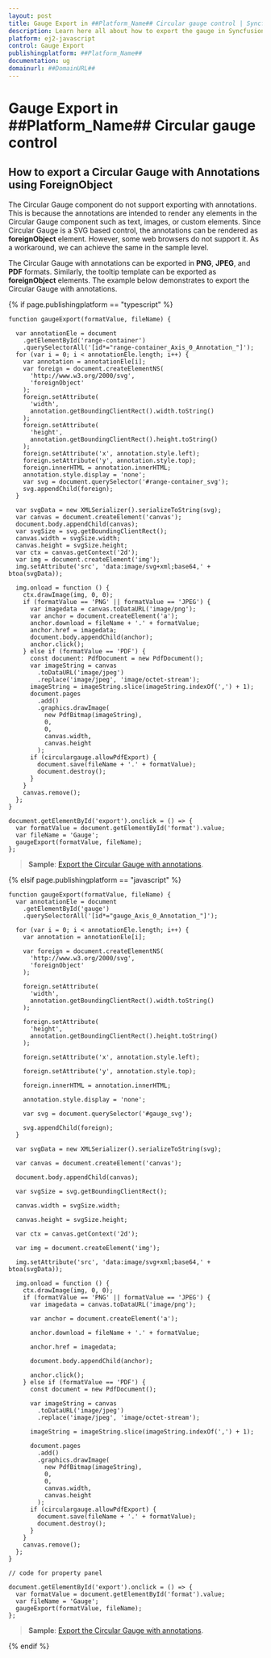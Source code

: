 ```yaml
---
layout: post
title: Gauge Export in ##Platform_Name## Circular gauge control | Syncfusion
description: Learn here all about how to export the gauge in Syncfusion ##Platform_Name## Circular gauge control of Syncfusion Essential JS 2 and more.
platform: ej2-javascript
control: Gauge Export 
publishingplatform: ##Platform_Name##
documentation: ug
domainurl: ##DomainURL##
---
```


# Gauge Export in ##Platform_Name## Circular gauge control

## How to export a Circular Gauge with Annotations using ForeignObject

The Circular Gauge component do not support exporting with annotations. This is because the annotations are intended to render any elements in the Circular Gauge component such as text, images, or custom elements. Since Circular Gauge is a SVG based control, the annotations can be rendered as **foreignObject** element. However, some web browsers do not support it.  As a workaround, we can achieve the same in the sample level.

The Circular Gauge with annotations can be exported in **PNG**, **JPEG**, and **PDF** formats. Similarly, the tooltip template can be exported as **foreignObject** elements. The example below demonstrates to export the Circular Gauge with annotations.

{% if page.publishingplatform == "typescript" %}

```
function gaugeExport(formatValue, fileName) {
  
  var annotationEle = document
    .getElementById('range-container')
    .querySelectorAll('[id*="range-container_Axis_0_Annotation_"]');
  for (var i = 0; i < annotationEle.length; i++) {
    var annotation = annotationEle[i];
    var foreign = document.createElementNS(
      'http://www.w3.org/2000/svg',
      'foreignObject'
    );
    foreign.setAttribute(
      'width',
      annotation.getBoundingClientRect().width.toString()
    );
    foreign.setAttribute(
      'height',
      annotation.getBoundingClientRect().height.toString()
    );
    foreign.setAttribute('x', annotation.style.left);
    foreign.setAttribute('y', annotation.style.top);
    foreign.innerHTML = annotation.innerHTML;
    annotation.style.display = 'none';
    var svg = document.querySelector('#range-container_svg');
    svg.appendChild(foreign);
  }

  var svgData = new XMLSerializer().serializeToString(svg);
  var canvas = document.createElement('canvas');
  document.body.appendChild(canvas);
  var svgSize = svg.getBoundingClientRect();
  canvas.width = svgSize.width;
  canvas.height = svgSize.height;
  var ctx = canvas.getContext('2d');
  var img = document.createElement('img');
  img.setAttribute('src', 'data:image/svg+xml;base64,' + btoa(svgData));

  img.onload = function () {
    ctx.drawImage(img, 0, 0);
    if (formatValue == 'PNG' || formatValue == 'JPEG') {
      var imagedata = canvas.toDataURL('image/png');
      var anchor = document.createElement('a');
      anchor.download = fileName + '.' + formatValue;
      anchor.href = imagedata;
      document.body.appendChild(anchor);
      anchor.click();
    } else if (formatValue == 'PDF') {
      const document: PdfDocument = new PdfDocument();
      var imageString = canvas
        .toDataURL('image/jpeg')
        .replace('image/jpeg', 'image/octet-stream');
      imageString = imageString.slice(imageString.indexOf(',') + 1);
      document.pages
        .add()
        .graphics.drawImage(
          new PdfBitmap(imageString),
          0,
          0,
          canvas.width,
          canvas.height
        );
      if (circulargauge.allowPdfExport) {
        document.save(fileName + '.' + formatValue);
        document.destroy();
      }
    }
    canvas.remove();
  };
}

document.getElementById('export').onclick = () => {
  var formatValue = document.getElementById('format').value;
  var fileName = 'Gauge';
  gaugeExport(formatValue, fileName);
};

```
> **Sample**: [Export the Circular Gauge with annotations](https://stackblitz.com/edit/bm1bqp-hfljtw?file=index.ts).

{% elsif page.publishingplatform == "javascript" %}

```
function gaugeExport(formatValue, fileName) {
  var annotationEle = document
    .getElementById('gauge')
    .querySelectorAll('[id*="gauge_Axis_0_Annotation_"]');

  for (var i = 0; i < annotationEle.length; i++) {
    var annotation = annotationEle[i];

    var foreign = document.createElementNS(
      'http://www.w3.org/2000/svg',
      'foreignObject'
    );

    foreign.setAttribute(
      'width',
      annotation.getBoundingClientRect().width.toString()
    );

    foreign.setAttribute(
      'height',
      annotation.getBoundingClientRect().height.toString()
    );

    foreign.setAttribute('x', annotation.style.left);

    foreign.setAttribute('y', annotation.style.top);

    foreign.innerHTML = annotation.innerHTML;

    annotation.style.display = 'none';

    var svg = document.querySelector('#gauge_svg');

    svg.appendChild(foreign);
  }

  var svgData = new XMLSerializer().serializeToString(svg);

  var canvas = document.createElement('canvas');

  document.body.appendChild(canvas);

  var svgSize = svg.getBoundingClientRect();

  canvas.width = svgSize.width;

  canvas.height = svgSize.height;

  var ctx = canvas.getContext('2d');

  var img = document.createElement('img');

  img.setAttribute('src', 'data:image/svg+xml;base64,' + btoa(svgData));

  img.onload = function () {
    ctx.drawImage(img, 0, 0);
    if (formatValue == 'PNG' || formatValue == 'JPEG') {
      var imagedata = canvas.toDataURL('image/png');

      var anchor = document.createElement('a');

      anchor.download = fileName + '.' + formatValue;

      anchor.href = imagedata;

      document.body.appendChild(anchor);

      anchor.click();
    } else if (formatValue == 'PDF') {
      const document = new PdfDocument();

      var imageString = canvas
        .toDataURL('image/jpeg')
        .replace('image/jpeg', 'image/octet-stream');

      imageString = imageString.slice(imageString.indexOf(',') + 1);

      document.pages
        .add()
        .graphics.drawImage(
          new PdfBitmap(imageString),
          0,
          0,
          canvas.width,
          canvas.height
        );
      if (circulargauge.allowPdfExport) {
        document.save(fileName + '.' + formatValue);
        document.destroy();
      }
    }
    canvas.remove();
  };
}

// code for property panel

document.getElementById('export').onclick = () => {
  var formatValue = document.getElementById('format').value;
  var fileName = 'Gauge';
  gaugeExport(formatValue, fileName);
};

```
> **Sample**: [Export the Circular Gauge with annotations](https://stackblitz.com/edit/swxrmr?file=index.js).

{% endif %}

